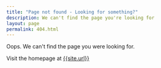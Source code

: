 ```yaml
---
title: "Page not found - Looking for something?"
description: We can't find the page you're looking for
layout: page
permalink: 404.html
---
```


Oops. We can't find the page you were looking for.

Visit the homepage at [{{site.url}}]({{site.url}})
